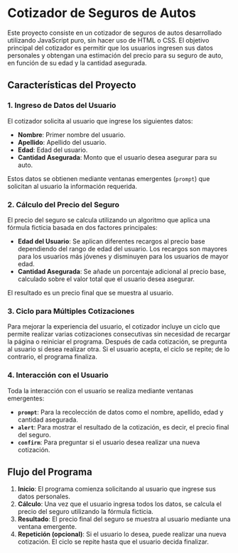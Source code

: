 # Cotizador de Seguros de Autos

Este proyecto consiste en un cotizador de seguros de autos desarrollado utilizando JavaScript puro, sin hacer uso de HTML o CSS. El objetivo principal del cotizador es permitir que los usuarios ingresen sus datos personales y obtengan una estimación del precio para su seguro de auto, en función de su edad y la cantidad asegurada.

## Características del Proyecto

### 1. Ingreso de Datos del Usuario

El cotizador solicita al usuario que ingrese los siguientes datos:
- **Nombre**: Primer nombre del usuario.
- **Apellido**: Apellido del usuario.
- **Edad**: Edad del usuario.
- **Cantidad Asegurada**: Monto que el usuario desea asegurar para su auto.

Estos datos se obtienen mediante ventanas emergentes (`prompt`) que solicitan al usuario la información requerida.

### 2. Cálculo del Precio del Seguro

El precio del seguro se calcula utilizando un algoritmo que aplica una fórmula ficticia basada en dos factores principales:

- **Edad del Usuario**: Se aplican diferentes recargos al precio base dependiendo del rango de edad del usuario. Los recargos son mayores para los usuarios más jóvenes y disminuyen para los usuarios de mayor edad.
- **Cantidad Asegurada**: Se añade un porcentaje adicional al precio base, calculado sobre el valor total que el usuario desea asegurar.

El resultado es un precio final que se muestra al usuario.

### 3. Ciclo para Múltiples Cotizaciones

Para mejorar la experiencia del usuario, el cotizador incluye un ciclo que permite realizar varias cotizaciones consecutivas sin necesidad de recargar la página o reiniciar el programa. Después de cada cotización, se pregunta al usuario si desea realizar otra. Si el usuario acepta, el ciclo se repite; de lo contrario, el programa finaliza.

### 4. Interacción con el Usuario

Toda la interacción con el usuario se realiza mediante ventanas emergentes:
- **`prompt`**: Para la recolección de datos como el nombre, apellido, edad y cantidad asegurada.
- **`alert`**: Para mostrar el resultado de la cotización, es decir, el precio final del seguro.
- **`confirm`**: Para preguntar si el usuario desea realizar una nueva cotización.

## Flujo del Programa

1. **Inicio**: El programa comienza solicitando al usuario que ingrese sus datos personales.
2. **Cálculo**: Una vez que el usuario ingresa todos los datos, se calcula el precio del seguro utilizando la fórmula ficticia.
3. **Resultado**: El precio final del seguro se muestra al usuario mediante una ventana emergente.
4. **Repetición (opcional)**: Si el usuario lo desea, puede realizar una nueva cotización. El ciclo se repite hasta que el usuario decida finalizar.



